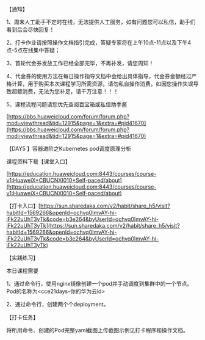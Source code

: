 【通知】

1、周末人工助手不定时在线，无法提供人工服务，如有问题您可以私信，助手们看到后会尽快回复！

2、打卡作业请按照操作文档指引完成，答疑专家将在上午10点-11点以及下午4点-5点在线集中答疑；

3、首轮代金券发放工作已经全部完毕，不再补发，请您周知！

4、代金券的使用方法在每日操作指导文档中会给出具体指导，代金券金额经过严格计算，用于购买本次课程学习所需资源，请勿私自操作消费，如因您操作失误导致超额消费，无法为您补足，请千万注意！！！

5、课程流程问题请您优先查阅百宝箱或私信助手酱

[https://bbs.huaweicloud.com/forum/forum.php?mod=viewthread&tid=12915&page=1&extra=#pid41670](https://bbs.huaweicloud.com/forum/forum.php?mod=viewthread&tid=12915&page=1&extra=#pid41670)

【DAY5 】容器进阶之Kubernetes pod调度原理分析

课程资料下载【课堂入口】

[https://education.huaweicloud.com:8443/courses/course-v1:HuaweiX+CBUCNXI010+Self-paced/about](https://education.huaweicloud.com:8443/courses/course-v1:HuaweiX+CBUCNXI010+Self-paced/about)

【打卡入口】[https://sun.sharedaka.com/v2/habit/share_h5/visit?habitId=1569266&openId=ochvq0ImvAY-hi-iFk22uUhT3yTk&code=b3e264&byUserId=ochvq0ImvAY-hi-iFk22uUhT3yTk](https://sun.sharedaka.com/v2/habit/share_h5/visit?habitId=1569266&openId=ochvq0ImvAY-hi-iFk22uUhT3yTk&code=b3e264&byUserId=ochvq0ImvAY-hi-iFk22uUhT3yTk)

【实践练习】

本日课程需要

1、通过命令行，使用nginx镜像创建一个pod并手动调度到集群中的一个节点。Pod的名称为<cce21days-你的华为云id>

2、通过命令行，创建两个个deployment。

【打卡任务】

将所用命令、创建的Pod完整yaml截图上传截图示例见打卡程序和操作文档。